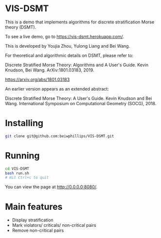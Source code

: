 # VIS-DSMT

This is a demo that implements algorithms for discrete stratification Morse theory (DSMT).

To see a live demo, go to https://vis-dsmt.herokuapp.com/.

This is developed by Youjia Zhou, Yulong Liang and Bei Wang. 

For theoretical and algorithmic details on DSMT, please refer to:

Discrete Stratified Morse Theory: Algorithms and A User's Guide. 
Kevin Knudson, Bei Wang.
ArXiv:1801.03183, 2019.

https://arxiv.org/abs/1801.03183

An earlier version appears as an extended abstract:

Discrete Stratified Morse Theory: A User's Guide.
Kevin Knudson and Bei Wang.
International Symposium on Computational Geometry (SOCG), 2018.

# Installing
```bash
git clone git@github.com:beiwphillips/VIS-DSMT.git
```

# Running
```bash
cd VIS-DSMT
bash run.sh
# Hit Ctrl+c to quit
```

You can view the page at http://0.0.0.0:8080/.

# Main features
- Display stratification
- Mark violators/ criticals/ non-critical pairs
- Remove non-critical pairs
